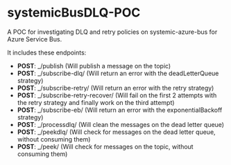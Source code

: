 # systemicBusDLQ-POC

A POC for investigating DLQ and retry policies on systemic-azure-bus for Azure Service Bus.

It includes these endpoints:

- **POST**: \_/publish (Will publish a message on the topic)
- **POST**: \_/subscribe-dlq/ (Will return an error with the deadLetterQueue strategy)
- **POST**: \_/subscribe-retry/ (Will return an error with the retry strategy)
- **POST**: \_/subscribe-retry-recover/ (Will fail on the first 2 attempts with the retry strategy and finally work on the third attempt)
- **POST**: \_/subscribe-eb/ (Will return an error with the exponentialBackoff strategy)
- **POST**: \_/processdlq/ (Will clean the messages on the dead letter queue)
- **POST**: \_/peekdlq/ (Will check for messages on the dead letter queue, without consuming them)
- **POST**: \_/peek/ (Will check for messages on the topic, without consuming them)